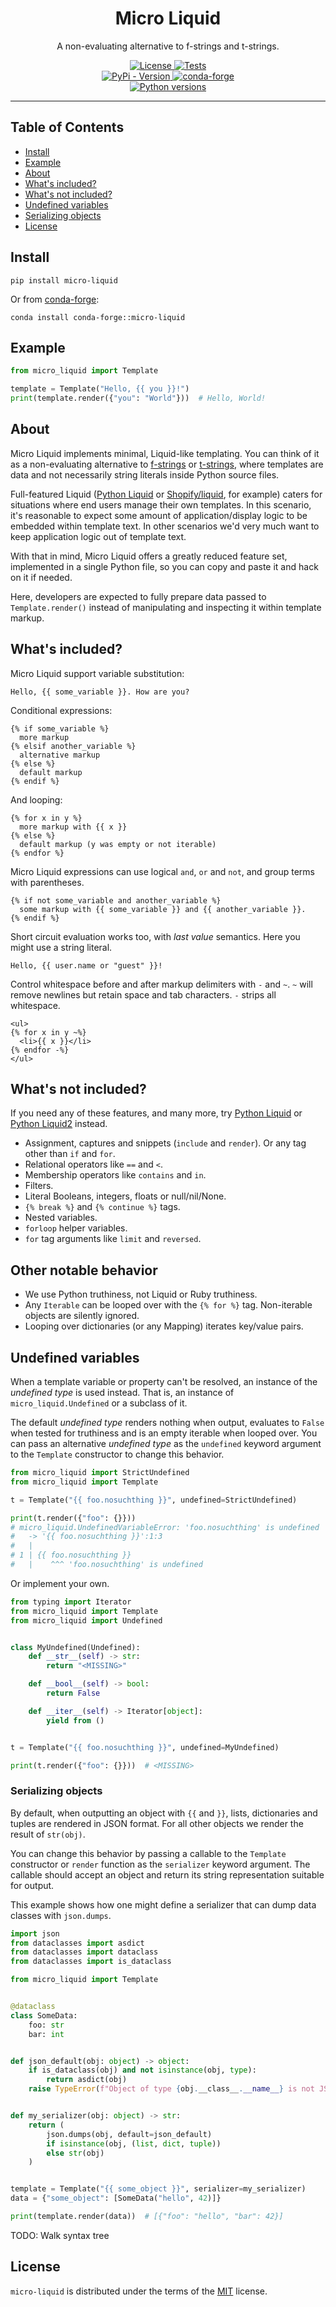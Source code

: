<h1 align="center">Micro Liquid</h1>

<p align="center">
A non-evaluating alternative to f-strings and t-strings.
</p>

<p align="center">
  <a href="https://github.com/jg-rp/micro-liquid/blob/main/LICENSE.txt">
    <img src="https://img.shields.io/pypi/l/micro-liquid?style=flat-square" alt="License">
  </a>
  <a href="https://github.com/jg-rp/micro-liquid/actions">
    <img src="https://img.shields.io/github/actions/workflow/status/jg-rp/micro-liquid/tests.yaml?branch=main&label=tests&style=flat-square" alt="Tests">
  </a>
  <br>
  <a href="https://pypi.org/project/micro-liquid">
    <img src="https://img.shields.io/pypi/v/micro-liquid.svg?style=flat-square" alt="PyPi - Version">
  </a>
  <a href="https://anaconda.org/conda-forge/micro-liquid">
    <img src="https://img.shields.io/conda/vn/conda-forge/micro-liquid?style=flat-square" alt="conda-forge">
  </a>
  <br>
  <a href="https://pypi.org/project/micro-liquid">
    <img src="https://img.shields.io/pypi/pyversions/micro-liquid.svg?style=flat-square" alt="Python versions">
  </a>
</p>

---

## Table of Contents

- [Install](#install)
- [Example](#example)
- [About](#about)
- [What's included?](#whats-included)
- [What's not included?](#whats-not-included)
- [Undefined variables](#undefined-variables)
- [Serializing objects](#serializing-objects)
- [License](#license)

## Install

```console
pip install micro-liquid
```

Or from [conda-forge](https://anaconda.org/conda-forge/micro-liquid):

```console
conda install conda-forge::micro-liquid
```

## Example

```python
from micro_liquid import Template

template = Template("Hello, {{ you }}!")
print(template.render({"you": "World"}))  # Hello, World!
```

## About

Micro Liquid implements minimal, Liquid-like templating. You can think of it as a non-evaluating alternative to [f-strings](https://peps.python.org/pep-0498/) or [t-strings](https://peps.python.org/pep-0750/), where templates are data and not necessarily string literals inside Python source files.

Full-featured Liquid ([Python Liquid](https://github.com/jg-rp/liquid) or [Shopify/liquid](https://github.com/Shopify/liquid), for example) caters for situations where end users manage their own templates. In this scenario, it's reasonable to expect some amount of application/display logic to be embedded within template text. In other scenarios we'd very much want to keep application logic out of template text.

With that in mind, Micro Liquid offers a greatly reduced feature set, implemented in a single Python file, so you can copy and paste it and hack on it if needed.

Here, developers are expected to fully prepare data passed to `Template.render()` instead of manipulating and inspecting it within template markup.

## What's included?

Micro Liquid support variable substitution:

```liquid
Hello, {{ some_variable }}. How are you?
```

Conditional expressions:

```liquid
{% if some_variable %}
  more markup
{% elsif another_variable %}
  alternative markup
{% else %}
  default markup
{% endif %}
```

And looping:

```liquid
{% for x in y %}
  more markup with {{ x }}
{% else %}
  default markup (y was empty or not iterable)
{% endfor %}
```

Micro Liquid expressions can use logical `and`, `or` and `not`, and group terms with parentheses.

```liquid
{% if not some_variable and another_variable %}
  some markup with {{ some_variable }} and {{ another_variable }}.
{% endif %}
```

Short circuit evaluation works too, with _last value_ semantics. Here you might use a string literal.

```
Hello, {{ user.name or "guest" }}!
```

Control whitespace before and after markup delimiters with `-` and `~`. `~` will remove newlines but retain space and tab characters. `-` strips all whitespace.

```liquid
<ul>
{% for x in y ~%}
  <li>{{ x }}</li>
{% endfor -%}
</ul>
```

## What's not included?

If you need any of these features, and many more, try [Python Liquid](https://github.com/jg-rp/liquid) or [Python Liquid2](https://github.com/jg-rp/python-liquid2) instead.

- Assignment, captures and snippets (`include` and `render`). Or any tag other than `if` and `for`.
- Relational operators like `==` and `<`.
- Membership operators like `contains` and `in`.
- Filters.
- Literal Booleans, integers, floats or null/nil/None.
- `{% break %}` and `{% continue %}` tags.
- Nested variables.
- `forloop` helper variables.
- `for` tag arguments like `limit` and `reversed`.

## Other notable behavior

- We use Python truthiness, not Liquid or Ruby truthiness.
- Any `Iterable` can be looped over with the `{% for %}` tag. Non-iterable objects are silently ignored.
- Looping over dictionaries (or any Mapping) iterates key/value pairs.

## Undefined variables

When a template variable or property can't be resolved, an instance of the _undefined type_ is used instead. That is, an instance of `micro_liquid.Undefined` or a subclass of it.

The default _undefined type_ renders nothing when output, evaluates to `False` when tested for truthiness and is an empty iterable when looped over. You can pass an alternative _undefined type_ as the `undefined` keyword argument to the `Template` constructor to change this behavior.

```python
from micro_liquid import StrictUndefined
from micro_liquid import Template

t = Template("{{ foo.nosuchthing }}", undefined=StrictUndefined)

print(t.render({"foo": {}}))
# micro_liquid.UndefinedVariableError: 'foo.nosuchthing' is undefined
#   -> '{{ foo.nosuchthing }}':1:3
#   |
# 1 | {{ foo.nosuchthing }}
#   |    ^^^ 'foo.nosuchthing' is undefined
```

Or implement your own.

```python
from typing import Iterator
from micro_liquid import Template
from micro_liquid import Undefined


class MyUndefined(Undefined):
    def __str__(self) -> str:
        return "<MISSING>"

    def __bool__(self) -> bool:
        return False

    def __iter__(self) -> Iterator[object]:
        yield from ()


t = Template("{{ foo.nosuchthing }}", undefined=MyUndefined)

print(t.render({"foo": {}}))  # <MISSING>
```

### Serializing objects

By default, when outputting an object with `{{` and `}}`, lists, dictionaries and tuples are rendered in JSON format. For all other objects we render the result of `str(obj)`.

You can change this behavior by passing a callable to the `Template` constructor or `render` function as the `serializer` keyword argument. The callable should accept an object and return its string representation suitable for output.

This example shows how one might define a serializer that can dump data classes with `json.dumps`.

```python
import json
from dataclasses import asdict
from dataclasses import dataclass
from dataclasses import is_dataclass

from micro_liquid import Template


@dataclass
class SomeData:
    foo: str
    bar: int


def json_default(obj: object) -> object:
    if is_dataclass(obj) and not isinstance(obj, type):
        return asdict(obj)
    raise TypeError(f"Object of type {obj.__class__.__name__} is not JSON serializable")


def my_serializer(obj: object) -> str:
    return (
        json.dumps(obj, default=json_default)
        if isinstance(obj, (list, dict, tuple))
        else str(obj)
    )


template = Template("{{ some_object }}", serializer=my_serializer)
data = {"some_object": [SomeData("hello", 42)]}

print(template.render(data))  # [{"foo": "hello", "bar": 42}]
```

TODO: Walk syntax tree

## License

`micro-liquid` is distributed under the terms of the [MIT](https://spdx.org/licenses/MIT.html) license.
